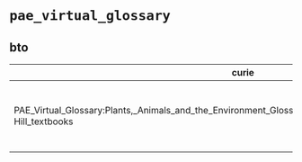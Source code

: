 # `pae_virtual_glossary`

## bto

| curie                                                                                                            |   usages | nodes                                                                                                                                                                                                                                                                                                      |
|------------------------------------------------------------------------------------------------------------------|----------|------------------------------------------------------------------------------------------------------------------------------------------------------------------------------------------------------------------------------------------------------------------------------------------------------------|
| PAE_Virtual_Glossary:Plants,_Animals_and_the_Environment_Glossary_derived_from_leading_WCB/McGraw-Hill_textbooks |       36 | [BTO:0000034](http://purl.obolibrary.org/obo/BTO_0000034), [BTO:0000039](http://purl.obolibrary.org/obo/BTO_0000039), [BTO:0000052](http://purl.obolibrary.org/obo/BTO_0000052), [BTO:0000057](http://purl.obolibrary.org/obo/BTO_0000057), [BTO:0000072](http://purl.obolibrary.org/obo/BTO_0000072), ... |

